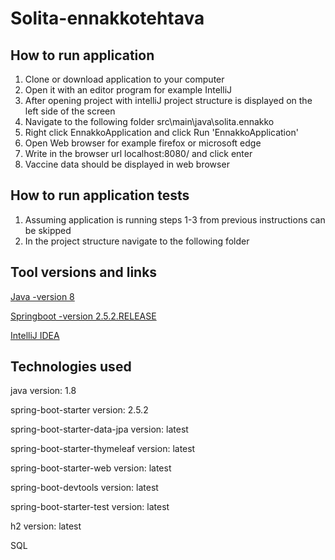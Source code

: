 # Solita-ennakkotehtava

## How to run application

1. Clone or download application to your computer
2. Open it with an editor program for example IntelliJ
3. After opening project with intelliJ project structure is displayed on the left side of the screen
4. Navigate to the following folder src\main\java\solita.ennakko
5. Right click EnnakkoApplication and click Run 'EnnakkoApplication'
6. Open Web browser for example firefox or microsoft edge
7. Write in the browser url localhost:8080/ and click enter
8. Vaccine data should be displayed in web browser

## How to run application tests

1. Assuming application is running steps 1-3 from previous instructions can be skipped
2. In the project structure navigate to the following folder

## Tool versions and links
[Java -version 8](https://www.oracle.com/technetwork/java/javase/downloads/jdk8-downloads-2133151.html)

[Springboot -version 2.5.2.RELEASE](https://spring.io/projects/spring-boot)

[IntelliJ IDEA](https://www.jetbrains.com/idea/)

## Technologies used

java version: 1.8

spring-boot-starter version: 2.5.2

spring-boot-starter-data-jpa version: latest

spring-boot-starter-thymeleaf version: latest

spring-boot-starter-web version: latest

spring-boot-devtools version: latest

spring-boot-starter-test version: latest

h2 version: latest

SQL
